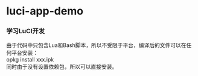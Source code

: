 luci-app-demo
===================

### 学习LuCI开发


由于代码中只包含Lua和Bash脚本，所以不受限于平台，编译后的文件可以在任何平台安装：<br/>
opkg install xxx.ipk<br/>
同时由于没有设置依赖包，所以可以直接安装。

